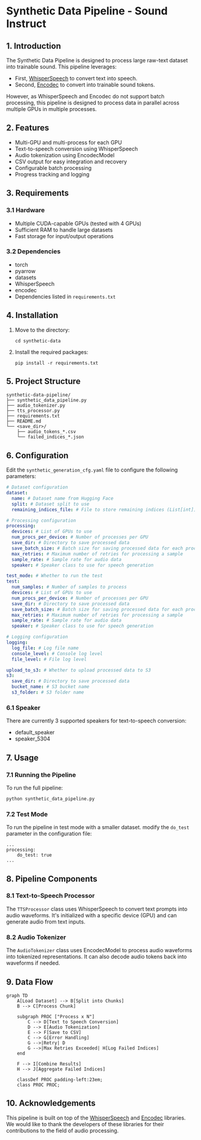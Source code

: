 # Synthetic Data Pipeline - Sound Instruct

## 1. Introduction

The Synthetic Data Pipeline is designed to process large raw-text dataset into trainable sound. This pipeline leverages:
- First, [WhisperSpeech](https://github.com/collabora/WhisperSpeech) to convert text into speech.
- Second, [Encodec](https://github.com/facebookresearch/encodec) to convert into trainable sound tokens.

However, as WhisperSpeech and Encodec do not support batch processing, this pipeline is designed to process data in parallel across multiple GPUs in multiple processes.

## 2. Features

- Multi-GPU and multi-process for each GPU
- Text-to-speech conversion using WhisperSpeech
- Audio tokenization using EncodecModel
- CSV output for easy integration and recovery
- Configurable batch processing
- Progress tracking and logging

## 3. Requirements

### 3.1 Hardware

- Multiple CUDA-capable GPUs (tested with 4 GPUs)
- Sufficient RAM to handle large datasets
- Fast storage for input/output operations

### 3.2 Dependencies

- torch
- pyarrow
- datasets
- WhisperSpeech
- encodec
- Dependencies listed in `requirements.txt`

## 4. Installation

1. Move to the directory:
   ```
   cd synthetic-data
   ```

2. Install the required packages:
   ```
   pip install -r requirements.txt
   ```

## 5. Project Structure

```
synthetic-data-pipeline/
├── synthetic_data_pipeline.py
├── audio_tokenizer.py
├── tts_processor.py
├── requirements.txt
├── README.md
└── <save_dir>/
    ├── audio_tokens_*.csv
    └── failed_indices_*.json
```

## 6. Configuration

Edit the `synthetic_generation_cfg.yaml` file to configure the following parameters:

```yaml
# Dataset configuration
dataset:
  name: # Dataset name from Hugging Face
  split: # Dataset split to use
  remaining_indices_file: # File to store remaining indices (List[int])

# Processing configuration
processing:
  devices: # List of GPUs to use
  num_procs_per_device: # Number of processes per GPU
  save_dir: # Directory to save processed data
  save_batch_size: # Batch size for saving processed data for each process
  max_retries: # Maximum number of retries for processing a sample
  sample_rate: # Sample rate for audio data
  speaker: # Speaker class to use for speech generation

test_mode: # Whether to run the test
test:
  num_samples: # Number of samples to process
  devices: # List of GPUs to use
  num_procs_per_device: # Number of processes per GPU
  save_dir: # Directory to save processed data
  save_batch_size: # Batch size for saving processed data for each process
  max_retries: # Maximum number of retries for processing a sample
  sample_rate: # Sample rate for audio data
  speaker: # Speaker class to use for speech generation

# Logging configuration
logging:
  log_file: # Log file name
  console_level: # Console log level
  file_level: # File log level

upload_to_s3: # Whether to upload processed data to S3
s3:
  save_dir: # Directory to save processed data
  bucket_name: # S3 bucket name
  s3_folder: # S3 folder name
```

### 6.1 Speaker

There are currently 3 supported speakers for text-to-speech conversion:
- default_speaker
- speaker_5304


## 7. Usage

### 7.1 Running the Pipeline

To run the full pipeline:

```python
python synthetic_data_pipeline.py
```

### 7.2 Test Mode

To run the pipeline in test mode with a smaller dataset. modify the `do_test` parameter in the configuration file:

```
...
processing:
    do_test: true
...
```

## 8. Pipeline Components

### 8.1 Text-to-Speech Processor

The `TTSProcessor` class uses WhisperSpeech to convert text prompts into audio waveforms. It's initialized with a specific device (GPU) and can generate audio from text inputs.

### 8.2 Audio Tokenizer

The `AudioTokenizer` class uses EncodecModel to process audio waveforms into tokenized representations. It can also decode audio tokens back into waveforms if needed.

## 9. Data Flow

```mermaid
graph TD
    A[Load Dataset] --> B[Split into Chunks]
    B --> C[Process Chunk]
    
    subgraph PROC ["Process x N"]
        C --> D[Text to Speech Conversion]
        D --> E[Audio Tokenization]
        E --> F[Save to CSV]
        C --> G[Error Handling]
        G -->|Retry| D
        G -->|Max Retries Exceeded| H[Log Failed Indices]
    end
    
    F --> I[Combine Results]
    H --> J[Aggregate Failed Indices]

    classDef PROC padding-left:23em;
    class PROC PROC;
```

## 10. Acknowledgements

This pipeline is built on top of the [WhisperSpeech](https://github.com/collabora/WhisperSpeech) and [Encodec](https://github.com/facebookresearch/encodec) libraries. We would like to thank the developers of these libraries for their contributions to the field of audio processing.
